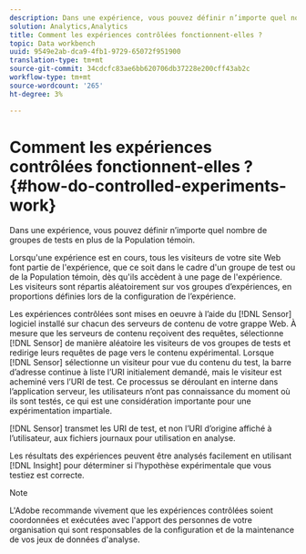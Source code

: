 ```yaml
---
description: Dans une expérience, vous pouvez définir n’importe quel nombre de groupes de tests en plus de la Population témoin.
solution: Analytics,Analytics
title: Comment les expériences contrôlées fonctionnent-elles ?
topic: Data workbench
uuid: 9549e2ab-dca9-4fb1-9729-65072f951900
translation-type: tm+mt
source-git-commit: 34cdcfc83ae6bb620706db37228e200cff43ab2c
workflow-type: tm+mt
source-wordcount: '265'
ht-degree: 3%

---
```



# Comment les expériences contrôlées fonctionnent-elles ?{#how-do-controlled-experiments-work}

Dans une expérience, vous pouvez définir n’importe quel nombre de groupes de tests en plus de la Population témoin.

Lorsqu&#39;une expérience est en cours, tous les visiteurs de votre site Web font partie de l&#39;expérience, que ce soit dans le cadre d&#39;un groupe de test ou de la Population témoin, dès qu&#39;ils accèdent à une page de l&#39;expérience. Les visiteurs sont répartis aléatoirement sur vos groupes d’expériences, en proportions définies lors de la configuration de l’expérience.

Les expériences contrôlées sont mises en oeuvre à l’aide du [!DNL Sensor] logiciel installé sur chacun des serveurs de contenu de votre grappe Web. À mesure que les serveurs de contenu reçoivent des requêtes, sélectionne [!DNL Sensor] de manière aléatoire les visiteurs de vos groupes de tests et redirige leurs requêtes de page vers le contenu expérimental. Lorsque [!DNL Sensor] sélectionne un visiteur pour vue du contenu du test, la barre d’adresse continue à liste l’URI initialement demandé, mais le visiteur est acheminé vers l’URI de test. Ce processus se déroulant en interne dans l’application serveur, les utilisateurs n’ont pas connaissance du moment où ils sont testés, ce qui est une considération importante pour une expérimentation impartiale.

[!DNL Sensor] transmet les URI de test, et non l’URI d’origine affiché à l’utilisateur, aux fichiers journaux pour utilisation en analyse.

Les résultats des expériences peuvent être analysés facilement en utilisant [!DNL Insight] pour déterminer si l&#39;hypothèse expérimentale que vous testiez est correcte.

>[!NOTE]
>
>L&#39;Adobe recommande vivement que les expériences contrôlées soient coordonnées et exécutées avec l&#39;apport des personnes de votre organisation qui sont responsables de la configuration et de la maintenance de vos jeux de données d&#39;analyse.

